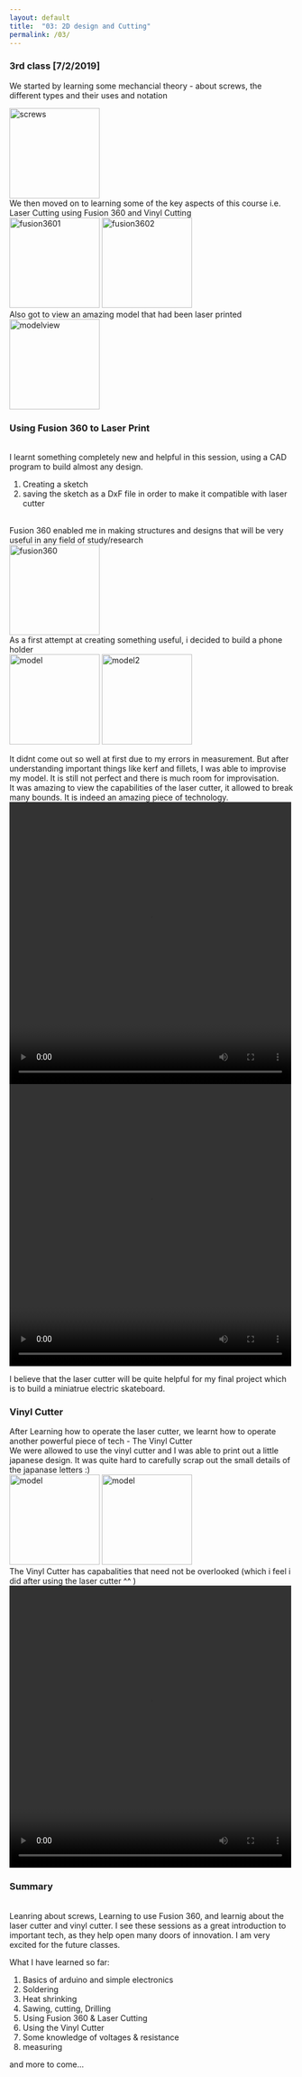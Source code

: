```yaml
---
layout: default
title:  "03: 2D design and Cutting"
permalink: /03/
---
```


### 3rd class [7/2/2019] 

We started by learning some mechancial theory - about screws, the different types and their uses and notation<br>

<img src="c2.jpg" alt="screws" style="height: 160px; max-width: 100%">
<br>
We then moved on to learning some of the key aspects of this course i.e. Laser Cutting using Fusion 360 and Vinyl Cutting
<br>
<img src="F1.png" alt="fusion3601" style="height: 160px; max-width: 100%">
<img src="F2.png" alt="fusion3602" style="height: 160px; max-width: 100%">
<br>
Also got to view an amazing model that had been laser printed <br>
<img src="c3.jpg" alt="modelview" style="height: 160px; max-width: 100%">

<h3>Using Fusion 360 to Laser Print</h3>
<br>
I learnt something completely new and helpful in this session, using a CAD program to build almost any design.

1. Creating a sketch
2. saving the sketch as a DxF file in order to make it compatible with laser cutter

<br>
Fusion 360 enabled me in making structures and designs that will be very useful in any field of study/research
<br>
<img src="F3.png" alt="fusion360" style="height: 160px; max-width: 100%">
<br>
As a first attempt at creating something useful, i decided to build a phone holder 
<br>
<img src="o1.jpg" alt="model" style="height: 160px; max-width: 100%">
<img src="o2.jpg" alt="model2" style="height: 160px; max-width: 100%">

It didnt come out so well at first due to my errors in measurement. But after understanding important things like kerf and fillets, I was able to improvise my model. It is still not perfect and there is much room for improvisation.
<br>
It was amazing to view the capabilities of the laser cutter, it allowed to break many bounds. It is indeed an amazing piece of technology.
<video width="500" height="500" controls>
	<source src="vid1.mp4" type="video/mp4">
</video>
<br>
<video width="500" height="500" controls>
	<source src="vid3.mp4" type="video/mp4">
</video>

I believe that the laser cutter will be quite helpful for my final project which is to build a miniatrue electric skateboard.

<h3>Vinyl Cutter</h3>

After Learning how to operate the laser cutter, we learnt how to operate another powerful piece of tech - The Vinyl Cutter
<br>
We were allowed to use the vinyl cutter and I was able to print out a little japanese design. It was quite hard to carefully scrap out the small details of the japanase letters :) 
<br>
<img src="v1.jpg" alt="model" style="height: 160px; max-width: 100%">
<img src="v2.jpg" alt="model" style="height: 160px; max-width: 100%">
<br>
The Vinyl Cutter has capabalities that need not be overlooked (which i feel i did after using the laser cutter ^^ )
<video width="500" height="500" controls>
	<source src="vid2.mp4" type="video/mp4">
</video><br>
<h3>Summary</h3><br>
Leanring about screws, Learning to use Fusion 360, and learnig about the laser cutter and vinyl cutter. I see these sessions as a great introduction to important tech, as they help open many doors of innovation. I am very excited for the future classes.

What I have learned so far:

1. Basics of arduino and simple electronics
2. Soldering
3. Heat shrinking
4. Sawing, cutting, Drilling
5. Using Fusion 360 & Laser Cutting
6. Using the Vinyl Cutter
7. Some knowledge of voltages & resistance
8. measuring

and more to come...
















<!-- You can include comments that will not be translated to HTML -->

<!-- You can include links and images in the following format: -->


<!-- Or, you can also directly include HTML, for example to make a split image -->

<!-- You can also use HTML tags to include a video -->
<!-- Or to add a download link to any (reasonably small) file in your permalink directory -->

